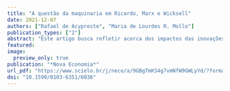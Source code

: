 ```yaml
---
title: "A questão da maquinaria em Ricardo, Marx e Wicksell"
date: 2021-12-07
authors: ["Rafael de Acypreste", "Maria de Lourdes R. Mollo"]
publication_types: ["2"]
abstract: "Este artigo busca refletir acerca dos impactos das inovações tecnológicas sobre o emprego, a partir de três autores de concepções teóricas distintas, quais sejam, Ricardo, Marx e Wicksell. Em particular, procura-se recuperar os argumentos utilizados em três importantes abordagens do problema: a da compensação; a da tendência intrínseca de geração de desemprego tecnológico, sujeito a contratendências; e a de equilíbrio ótimo, com maximização do produto e aumento de salários. Após a análise dos debates, o artigo mostra como várias das questões neles presentes permanecem ainda nas discussões atuais, destacando seu caráter inconcluso."
featured: 
image:
  preview_only: true
publication: "*Nova Economia*"
url_pdf: "https://www.scielo.br/j/neco/a/9GBgTmKS4g7vmNfW9GWLyYd/?format=pdf&lang=pt"
doi: "10.1590/0103-6351/6036"
---
```

